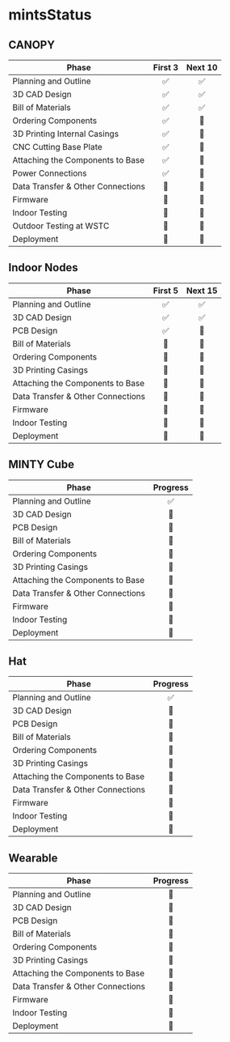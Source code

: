 # mintsStatus

## CANOPY

| Phase | First 3 | Next 10 |
|--------|:--------:|:--------:|
| Planning and Outline                  | ✅ | ✅ |
| 3D CAD Design                         | ✅ | ✅ |
| Bill of Materials                     | ✅ | ✅ |
| Ordering Components                   | ✅ | 🔴 |
| 3D Printing Internal Casings          | ✅ | 🔴 |
| CNC Cutting Base Plate                | ✅ | 🔴 |
| Attaching the Components to Base      | ✅ | 🔴 |
| Power Connections                     | ✅ | 🔴 |
| Data Transfer & Other Connections     | 🔵 | 🔴 |
| Firmware                              | 🔵 | 🔴 |
| Indoor Testing                        | 🔴 | 🔴 |
| Outdoor Testing at WSTC               | 🔴 | 🔴 |
| Deployment                            | 🔴 | 🔴 |


## Indoor Nodes

| Phase | First 5 | Next 15 |
|--------|:--------:|:--------:|
| Planning and Outline                  | ✅ | ✅ |
| 3D CAD Design                         | ✅ | ✅ |
| PCB Design                            | ✅ | 🔵 |
| Bill of Materials                     | 🔵 | 🔵 |
| Ordering Components                   | 🔵 | 🔵 |
| 3D Printing Casings                   | 🔴 | 🔴 |
| Attaching the Components to Base      | 🔴 | 🔴 |
| Data Transfer & Other Connections     | 🔴 | 🔴 |
| Firmware                              | 🔴 | 🔴 |
| Indoor Testing                        | 🔴 | 🔴 |
| Deployment                            | 🔴 | 🔴 |


## MINTY Cube

| Phase | Progress |
|--------|:--------:|
| Planning and Outline                 | ✅ | 
| 3D CAD Design                        | 🔵 |
| PCB Design                           | 🔵 | 
| Bill of Materials                    | 🔴 |
| Ordering Components                  | 🔴 |
| 3D Printing Casings                  | 🔴 |
| Attaching the Components to Base     | 🔴 |
| Data Transfer & Other Connections    | 🔴 |
| Firmware                             | 🔴 | 
| Indoor Testing                       | 🔴 |
| Deployment                           | 🔴 |

## Hat

| Phase | Progress |
|--------|:--------:|
| Planning and Outline                 | ✅ | 
| 3D CAD Design                        | 🔵 |
| PCB Design                           | 🔵 | 
| Bill of Materials                    | 🔴 |
| Ordering Components                  | 🔴 |
| 3D Printing Casings                  | 🔴 |
| Attaching the Components to Base     | 🔴 |
| Data Transfer & Other Connections    | 🔴 |
| Firmware                             | 🔴 | 
| Indoor Testing                       | 🔴 |
| Deployment                           | 🔴 |

## Wearable

| Phase | Progress |
|--------|:--------:|
| Planning and Outline                 | 🔵 | 
| 3D CAD Design                        | 🔴 |
| PCB Design                           | 🔴 | 
| Bill of Materials                    | 🔴 |
| Ordering Components                  | 🔴 |
| 3D Printing Casings                  | 🔴 |
| Attaching the Components to Base     | 🔴 |
| Data Transfer & Other Connections    | 🔴 |
| Firmware                             | 🔴 | 
| Indoor Testing                       | 🔴 |
| Deployment                           | 🔴 |
